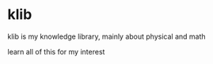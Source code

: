 # klib
klib is my knowledge library, mainly about physical and math 

learn all of this for my interest
